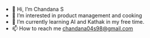 - 👋 Hi, I’m Chandana S
- 👀 I’m interested in product management and cooking 
- 🌱 I’m currently learning AI and Kathak in my free time.
- 📫 How to reach me chandana04s98@gmail.com

<!---
chandanadotS/chandanadotS is a ✨ special ✨ repository because its `README.md` (this file) appears on your GitHub profile.
You can click the Preview link to take a look at your changes.
--->
